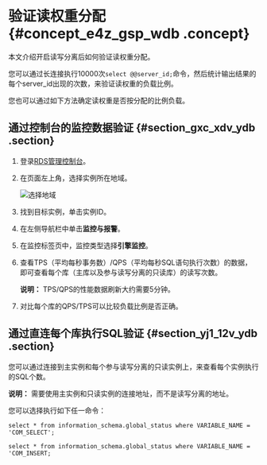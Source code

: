 # 验证读权重分配 {#concept_e4z_gsp_wdb .concept}

本文介绍开启读写分离后如何验证读权重分配。

您可以通过长连接执行10000次`select @@server_id;`命令，然后统计输出结果的每个server\_id出现的次数，来验证读权重的负载比例。

您也可以通过如下方法确定读权重是否按分配的比例负载。

## 通过控制台的监控数据验证 {#section_gxc_xdv_ydb .section}

1.  登录[RDS管理控制台](https://rdsnew.console.aliyun.com)。
2.  在页面左上角，选择实例所在地域。

    ![选择地域](http://static-aliyun-doc.oss-cn-hangzhou.aliyuncs.com/assets/img/7814/156888542836543_zh-CN.png)

3.  找到目标实例，单击实例ID。
4.  在左侧导航栏中单击**监控与报警**。
5.  在监控标签页中，监控类型选择**引擎监控**。
6.  查看TPS（平均每秒事务数）/QPS（平均每秒SQL语句执行次数）的数据，即可查看每个库（主库以及参与读写分离的只读库）的读写次数。

    **说明：** TPS/QPS的性能数据刷新大约需要5分钟。

7.  对比每个库的QPS/TPS可以比较负载比例是否正确。

## 通过直连每个库执行SQL验证 {#section_yj1_12v_ydb .section}

您可以通过连接到主实例和每个参与读写分离的只读实例上，来查看每个实例执行的SQL个数。

**说明：** 需要使用主实例和只读实例的连接地址，而不是读写分离的地址。

您可以选择执行如下任一命令：

``` {#codeblock_12c_jwx_ivk}
select * from information_schema.global_status where VARIABLE_NAME = 'COM_SELECT';
```

``` {#codeblock_9iw_97f_58r}
select * from information_schema.global_status where VARIABLE_NAME = 'COM_INSERT;
```

